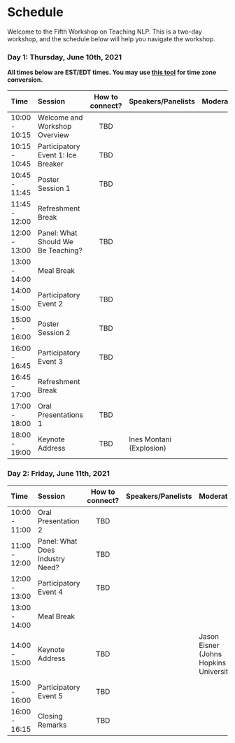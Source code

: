 # Schedule

Welcome to the Fifth Workshop on Teaching NLP. This is a two-day workshop, and the schedule below will help you navigate the workshop. 

### Day 1: Thursday, June 10th, 2021

**All times below are EST/EDT times. You may use [this tool](https://www.thetimezoneconverter.com/) for time zone conversion.**

| Time              |     Session                          |  How to connect?       | Speakers/Panelists | Moderator     |
| :---------------- | :------------------------------   | :-------------:        | :----------------- | :----------------- |
| 10:00 - 10:15 | Welcome and Workshop Overview     |         TBD            |                     |  |
| 10:15 - 10:45 | Participatory Event 1: Ice Breaker|         TBD            |                     |  | 
| 10:45 - 11:45 | Poster Session 1                  |         TBD            |                     |  | 
| 11:45 - 12:00 | Refreshment Break                 |                        |                     |                     |  | 
| 12:00 - 13:00  | Panel: What Should We Be Teaching?      |         TBD            |                     |  |
| 13:00 - 14:00  | Meal Break                              |            |                     |  |
| 14:00 - 15:00  | Participatory Event 2     |         TBD            |                     |  |
| 15:00 - 16:00  | Poster Session 2  |         TBD            |                     |  |
| 16:00 - 16:45  | Participatory Event 3  |         TBD            |                     |  |
| 16:45 - 17:00  | Refreshment Break  |                     |                     |  |
| 17:00 - 18:00  | Oral Presentations 1 |      TBD          |                     |  |
| 18:00 - 19:00  | Keynote Address   |         TBD          |     Ines Montani (Explosion)    |  |


### Day 2: Friday, June 11th, 2021

| Time              |     Session                         |  How to connect?       | Speakers/Panelists | Moderator     |
| :---------------- | :------------------------------ | :-------------:        | :----------------- | :----------------- |
| 10:00 - 11:00 |    Oral Presentation 2 |         TBD            |                     |  |
| 11:00 - 12:00 |  Panel: What Does Industry Need? |         TBD            |                     |  |
| 12:00 - 13:00 |  Participatory Event 4 |         TBD            |                     |  |
| 13:00 - 14:00  |    Meal Break                              |                        |                     |  | 
| 14:00 - 15:00  |  Keynote Address   |         TBD            |                     | Jason Eisner (Johns Hopkins University) |                    |  |
| 15:00 - 16:00  |    Participatory Event 5              |         TBD            |                     |  |
| 16:00 - 16:15   |   Closing Remarks              |         TBD            |                     |  |

